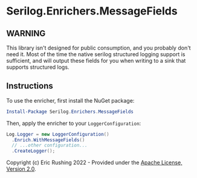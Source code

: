 # Serilog.Enrichers.MessageFields

## WARNING

This library isn't designed for public consumption, and you probably don't need it. Most of the time
the native serilog structured logging support is sufficient, and will output these fields for you when
writing to a sink that supports structured logs.

## Instructions

To use the enricher, first install the NuGet package:

```powershell
Install-Package Serilog.Enrichers.MessageFields
```

Then, apply the enricher to your `LoggerConfiguration`:

```csharp
Log.Logger = new LoggerConfiguration()
  .Enrich.WithMessageFields()
  // ...other configuration...
  .CreateLogger();
```

Copyright (c) Eric Rushing 2022 - Provided under the [Apache License, Version 2.0](http://apache.org/licenses/LICENSE-2.0.html).
